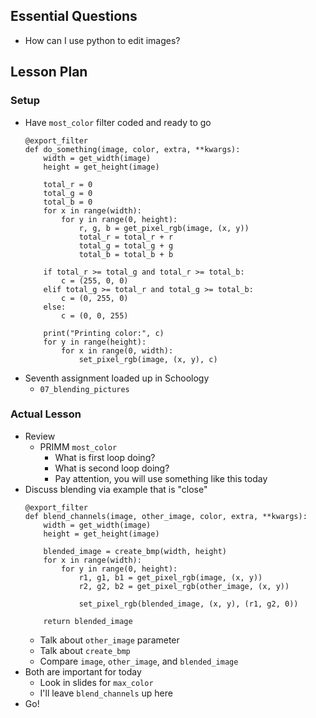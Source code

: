 ## Essential Questions

- How can I use python to edit images?

## Lesson Plan

### Setup

- Have `most_color` filter coded and ready to go
    ```
    @export_filter
    def do_something(image, color, extra, **kwargs):
        width = get_width(image)
        height = get_height(image)

        total_r = 0
        total_g = 0
        total_b = 0
        for x in range(width):
            for y in range(0, height):
                r, g, b = get_pixel_rgb(image, (x, y))
                total_r = total_r + r
                total_g = total_g + g
                total_b = total_b + b

        if total_r >= total_g and total_r >= total_b:
            c = (255, 0, 0)
        elif total_g >= total_r and total_g >= total_b:
            c = (0, 255, 0)
        else:
            c = (0, 0, 255)

        print("Printing color:", c)
        for y in range(height):
            for x in range(0, width):
                set_pixel_rgb(image, (x, y), c)
    ```
- Seventh assignment loaded up in Schoology
    - `07_blending_pictures`

### Actual Lesson

- Review
    - PRIMM `most_color`
        - What is first loop doing?
        - What is second loop doing?
        - Pay attention, you will use something like this today
- Discuss blending via example that is "close"
    ```
    @export_filter
    def blend_channels(image, other_image, color, extra, **kwargs):
        width = get_width(image)
        height = get_height(image)

        blended_image = create_bmp(width, height)
        for x in range(width):
            for y in range(0, height):
                r1, g1, b1 = get_pixel_rgb(image, (x, y))
                r2, g2, b2 = get_pixel_rgb(other_image, (x, y))

                set_pixel_rgb(blended_image, (x, y), (r1, g2, 0))

        return blended_image
    ```
    - Talk about `other_image` parameter
    - Talk about `create_bmp`
    - Compare `image`, `other_image`, and `blended_image`
- Both are important for today
    - Look in slides for `max_color`
    - I'll leave `blend_channels` up here
- Go!
